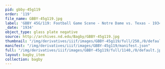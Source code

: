 ```yaml
---
pid: gbby-45g119
order: '119'
file_name: GBBY-45g119.jpg
label: 'GBBY 45G/119: Football Game Scene - Notre Dame vs. Texas - 1934'
_date: '1934'
object_type: glass plate negative
source: http://archives.nd.edu/Bagby/GBBY-45g119.jpg
thumbnail: "/img/derivatives/iiif/images/GBBY-45g119/full/250,/0/default.jpg"
manifest: "/img/derivatives/iiif/images/GBBY-45g119/manifest.json"
full: "/img/derivatives/iiif/images/GBBY-45g119/full/1140,/0/default.jpg"
layout: bagby_item
collection: bagby
---
```

